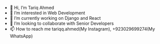 - 👋 Hi, I’m Tariq Ahmed
- 👀 I’m interested in Web Development
- 🌱 I’m currently working on Django and React
- 💞️ I’m looking to collaborate with Senior Developers
- 📫 How to reach me tariqq.ahmed(My Instagram), +923029699274(My WhatsApp)

<!---
Tariq Ahmed is a Web Developer special ✨ repository because its `README.md` (this file) appears on your GitHub profile.
You can click the Preview link to take a look at your changes.
--->
